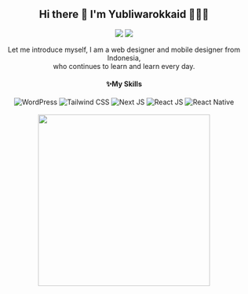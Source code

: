 <!-- ![Header](./img/github-header.png) -->

## <h2 align="center">Hi there 👋 I'm Yubliwarokkaid 🫰💖✨</h2>

<div align='center'>
<a href='https://github.com/sponsors/yubliwarokkaid'><img src="https://img.shields.io/badge/sponsor-30363D?style=for-the-badge&logo=GitHub-Sponsors&logoColor=#white"></a>
<a href='buymeacoffee.com/yubliwarokka'><img src="https://img.shields.io/badge/Buy_Me_A_Coffee-FFDD00?style=for-the-badge&logo=buy-me-a-coffee&logoColor=black"></a>
</div>

<p align="center">Let me introduce myself, I am a web designer and mobile designer from Indonesia,<br>who continues to learn and learn every day.</p>

#### <p align="center">✨My Skills</p>

<div align="center">
    <img  src="https://img.shields.io/badge/Wordpress-52525b?style=for-the-badge&logo=wordpress&logoColor=white" alt="WordPress">
    <img  src="https://img.shields.io/badge/Tailwind_CSS-00BCFF?style=for-the-badge&logo=tailwind-css&logoColor=white" alt="Tailwind CSS">
    <img  src="https://img.shields.io/badge/next%20js-0f172a?style=for-the-badge&logo=nextdotjs&logoColor=white" alt="Next JS">
    <img  src="https://img.shields.io/badge/React-20232A?style=for-the-badge&logo=react&logoColor=61DAFB" alt="React JS">
    <img  src="https://img.shields.io/badge/React_Native-20232A?style=for-the-badge&logo=react&logoColor=61DAFB" alt="React Native">
</div>
<br>
<div align='center'>
<img src="https://github-readme-stats.vercel.app/api?username=yubliwarokkaid&show_icons=true&theme=nord" width='350' style="max-width: 100%;">
</div>

<!-- ##### <p align="center">💻My Workspace</p>

<div align="center">
    <img  src="https://img.shields.io/badge/Windows_11-0078d4?style=for-the-badge&logo=windows-11&logoColor=white" alt="Windows">
    <img  src="https://img.shields.io/badge/intel-core%20i5%2014th-%230071C5.svg?&style=for-the-badge&logo=intel&logoColor=white" alt="Intel">
    <img  src="https://img.shields.io/badge/RAM-32GB-%230071C5.svg?&style=for-the-badge&logoColor=white" alt="Ram">
    <img  src="https://img.shields.io/badge/NVME-512GB-%230071C5.svg?&style=for-the-badge&logoColor=white" alt="Ram">
    <img  src="https://img.shields.io/badge/NVIDIA-GTX_1650_SUPER-76B900?style=for-the-badge&logo=nvidia&logoColor=white" alt="Nvidia">
</div> -->
<!-- <br>
<div align='center'><img src="https://github-readme-stats.vercel.app/api/top-langs/?username=yubliwarokkaid&layout=compact" width='350' style="max-width: 100%;"></div> -->
